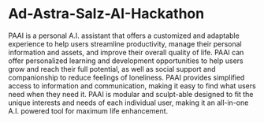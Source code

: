 # Ad-Astra-Salz-AI-Hackathon
PAAI is a personal A.I. assistant that offers a customized and adaptable experience to help users streamline productivity, manage their personal information and assets, and improve their overall quality of life. PAAI can offer personalized learning and development opportunities to help users grow and reach their full potential, as well as social support and companionship to reduce feelings of loneliness. PAAI provides simplified access to information and communication, making it easy to find what users need when they need it. PAAI is modular and sculpt-able  designed to fit the unique interests and needs of each individual user, making it an all-in-one A.I. powered tool for maximum life enhancement.
